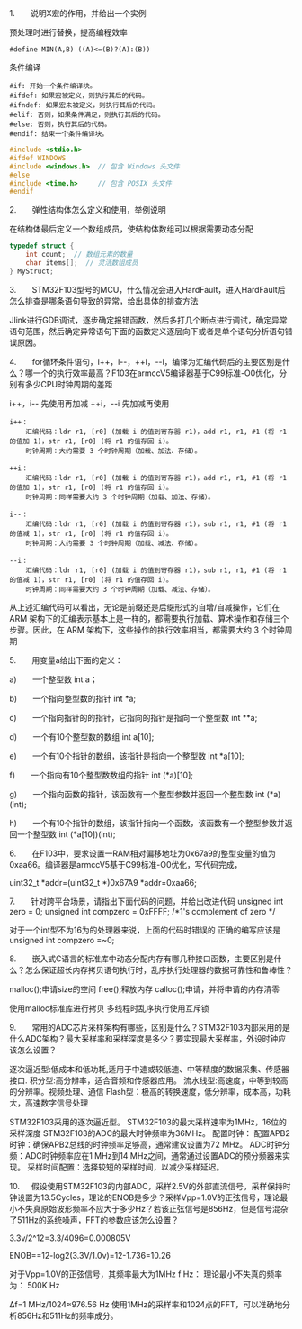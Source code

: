 1.    说明X宏的作用，并给出一个实例

预处理时进行替换，提高编程效率

`#define MIN(A,B) ((A)<=(B)?(A):(B))`

条件编译

    #if: 开始一个条件编译块。
    #ifdef: 如果宏被定义，则执行其后的代码。
    #ifndef: 如果宏未被定义，则执行其后的代码。
    #elif: 否则，如果条件满足，则执行其后的代码。
    #else: 否则，执行其后的代码。
    #endif: 结束一个条件编译块。

```C
#include <stdio.h>
#ifdef WINDOWS
#include <windows.h>  // 包含 Windows 头文件
#else
#include <time.h>     // 包含 POSIX 头文件
#endif
```

2.    弹性结构体怎么定义和使用，举例说明

在结构体最后定义一个数组成员，使结构体数组可以根据需要动态分配

```c
typedef struct {
    int count;  // 数组元素的数量
    char items[];  // 灵活数组成员
} MyStruct;
```

3.    STM32F103型号的MCU，什么情况会进入HardFault，进入HardFault后怎么排查是哪条语句导致的异常，给出具体的排查方法

Jlink进行GDB调试，逐步确定报错函数，然后多打几个断点进行调试，确定异常语句范围，然后确定异常语句下面的函数定义逐层向下或者是单个语句分析语句错误原因。

4.    for循环条件语句，i++，i--，++i，--i，编译为汇编代码后的主要区别是什么？哪一个的执行效率最高？F103在armccV5编译器基于C99标准-O0优化，分别有多少CPU时钟周期的差距

i++，i--  先使用再加减
++i，--i  先加减再使用

    i++：
        汇编代码：ldr r1, [r0] (加载 i 的值到寄存器 r1)，add r1, r1, #1 (将 r1 的值加 1)，str r1, [r0] (将 r1 的值存回 i)。
        时钟周期：大约需要 3 个时钟周期（加载、加法、存储）。

    ++i：
        汇编代码：ldr r1, [r0] (加载 i 的值到寄存器 r1)，add r1, r1, #1 (将 r1 的值加 1)，str r1, [r0] (将 r1 的值存回 i)。
        时钟周期：同样需要大约 3 个时钟周期（加载、加法、存储）。

    i--：
        汇编代码：ldr r1, [r0] (加载 i 的值到寄存器 r1)，sub r1, r1, #1 (将 r1 的值减 1)，str r1, [r0] (将 r1 的值存回 i)。
        时钟周期：大约需要 3 个时钟周期（加载、减法、存储）。

    --i：
        汇编代码：ldr r1, [r0] (加载 i 的值到寄存器 r1)，sub r1, r1, #1 (将 r1 的值减 1)，str r1, [r0] (将 r1 的值存回 i)。
        时钟周期：同样需要大约 3 个时钟周期（加载、减法、存储）。

从上述汇编代码可以看出，无论是前缀还是后缀形式的自增/自减操作，它们在 ARM 架构下的汇编表示基本上是一样的，都需要执行加载、算术操作和存储三个步骤。因此，在 ARM 架构下，这些操作的执行效率相当，都需要大约 3 个时钟周期

5.    用变量a给出下面的定义：

a)    一个整型数  int a；

b)    一个指向整型数的指针 int *a;

c)    一个指向指针的的指针，它指向的指针是指向一个整型数 int **a;

d)    一个有10个整型数的数组 int a[10];

e)    一个有10个指针的数组，该指针是指向一个整型数  int *a[10];

f)    一个指向有10个整型数数组的指针 int (*a)[10];

g)    一个指向函数的指针，该函数有一个整型参数并返回一个整型数 int (*a)(int);

h)    一个有10个指针的数组，该指针指向一个函数，该函数有一个整型参数并返回一个整型数 int (*a[10])(int);

6.    在F103中，要求设置一RAM相对偏移地址为0x67a9的整型变量的值为0xaa66。编译器是armccV5基于C99标准-O0优化，写代码完成，

uint32_t *addr=(uint32_t *)0x67A9
*addr=0xaa66;

7.    针对跨平台场景，请指出下面代码的问题，并给出改进代码
unsigned int zero = 0;
unsigned int compzero = 0xFFFF; /*1's complement of zero */

对于一个int型不为16为的处理器来说，上面的代码时错误的
正确的编写应该是 unsigned int compzero =~0;

8.    嵌入式C语言的标准库中动态分配内存有哪几种接口函数，主要区别是什么？怎么保证超长内存拷贝语句执行时，乱序执行处理器的数据可靠性和鲁棒性？

malloc();申请size的空间
free();释放内存
calloc();申请，并将申请的内存清零

使用malloc标准库进行拷贝
多线程时乱序执行使用互斥锁

9.    常用的ADC芯片采样架构有哪些，区别是什么？STM32F103内部采用的是什么ADC架构？最大采样率和采样深度是多少？要实现最大采样率，外设时钟应该怎么设置？

逐次逼近型:低成本和低功耗,‌适用于中速或较低速、‌中等精度的数据采集、传感器接口.
积分型:高分辨率，适合音频和传感器应用。
流水线型:高速度，中等到较高的分辨率。视频处理、通信
Flash型：极高的转换速度，低分辨率，成本高，功耗大，高速数字信号处理

STM32F103采用的逐次逼近型。
STM32F103的最大采样速率为1MHz，16位的采样深度
STM32F103的ADC的最大时钟频率为36MHz。
配置时钟：
配置APB2时钟：确保APB2总线的时钟频率足够高，通常建议设置为72 MHz。
ADC时钟分频：ADC时钟频率应在1 MHz到14 MHz之间，通常通过设置ADC的预分频器来实现。
采样时间配置：选择较短的采样时间，以减少采样延迟。

10.   假设使用STM32F103的内部ADC，采样2.5V的外部直流信号，采样保持时钟设置为13.5Cycles，理论的ENOB是多少？采样Vpp=1.0V的正弦信号，理论最小不失真原始波形频率不应大于多少Hz？若该正弦信号是856Hz，但是信号混杂了511Hz的系统噪声，FFT的参数应该怎么设置？

3.3v/2^12=3.3/4096=0.000805V

ENOB==12-log2(3.3V/1.0v)=12-1.736=10.26

对于Vpp=1.0V的正弦信号，其频率最大为1MHz f Hz：
理论最小不失真的频率为： 500K Hz

Δf=1 MHz/1024​≈976.56 Hz
使用1MHz的采样率和1024点的FFT，可以准确地分析856Hz和511Hz的频率成分。
